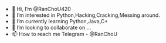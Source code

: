 - 👋 Hi, I’m @RanChoU420
- 👀 I’m interested in Python,Hacking,Cracking,Messing around.
- 🌱 I’m currently learning Python,Java,C+
- 💞️ I’m looking to collaborate on ...
- 📫 How to reach me Telegram - @RanChoU

<!---
RanChoU420/RanChoU420 is a ✨ special ✨ repository because its `README.md` (this file) appears on your GitHub profile.
You can click the Preview link to take a look at your changes.
--->
